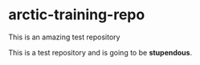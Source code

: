 # arctic-training-repo
This is an amazing test repository

This is a test repository and is going to be **stupendous**.
